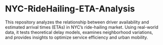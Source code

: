 # NYC-RideHailing-ETA-Analysis
This repository analyzes the relationship between driver availability and estimated arrival times (ETAs) in NYC’s ride-hailing market. Using real-world data, it tests theoretical delay models, examines neighborhood variations, and provides insights to optimize service efficiency and urban mobility.
